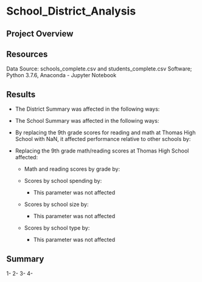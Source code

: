 # School_District_Analysis
## Project Overview


## Resources
Data Source: schools_complete.csv and students_complete.csv
Software; Python 3.7.6, Anaconda - Jupyter Notebook

## Results
- The District Summary was affected in the following ways:

- The School Summary was affected in the following ways:

- By replacing the 9th grade scores for reading and math at Thomas High School with NaN, it affected performance relative to other schools by:

- Replacing the 9th grade math/reading scores at Thomas High School affected:
  - Math and reading scores by grade by:

  - Scores by school spending by:
    - This parameter was not affected
  - Scores by school size by:
    - This parameter was not affected
  - Scores by school type by:
    - This parameter was not affected
## Summary 
1- 
2- 
3- 
4- 
